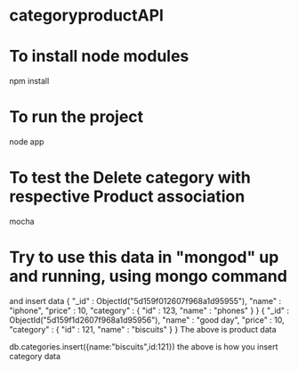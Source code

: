 # categoryproductAPI

# To install node modules
npm install

# To run the project
node app

# To test the Delete category with respective Product association
mocha

# Try to use this data in "mongod" up and running, using mongo command
and insert data
{ "_id" : ObjectId("5d159f012607f968a1d95955"), "name" : "iphone", "price" : 10, "category" : { "id" : 123, "name" : "phones" } }
{ "_id" : ObjectId("5d159f1d2607f968a1d95956"), "name" : "good day", "price" : 10, "category" : { "id" : 121, "name" : "biscuits" } }
The above is product data

db.categories.insert({name:"biscuits",id:121})
the above is how you insert category data
